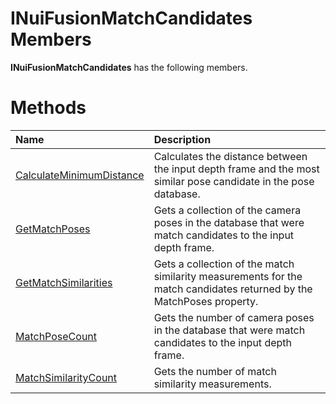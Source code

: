 INuiFusionMatchCandidates Members  
=================================  

**INuiFusionMatchCandidates** has the following members.  

<span id="publicmethodsSection"></span>

Methods  
=======  

<table>
<colgroup>
<col width="30%" />
<col width="60%" />
</colgroup>
<thead>
<tr class="header">
<th align="left">Name</th>
<th align="left">Description</th>
</tr>
</thead>
<tbody>
<tr class="odd">
<td align="left"><a href="Methods/CalculateMinimumDistance.md">CalculateMinimumDistance</a></td>
<td align="left">Calculates the distance between the input depth frame and the most similar pose candidate in the pose database.</td>
</tr>
<tr class="even">
<td align="left"><a href="Methods/GetMatchPoses_Method.md">GetMatchPoses</a></td>
<td align="left">Gets a collection of the camera poses in the database that were match candidates to the input depth frame.</td>
</tr>
<tr class="odd">
<td align="left"><a href="Methods/GetMatchSimilarities_Method.md">GetMatchSimilarities</a></td>
<td align="left">Gets a collection of the match similarity measurements for the match candidates returned by the MatchPoses property.</td>
</tr>
<tr class="even">
<td align="left"><a href="Methods/MatchPoseCount_Method.md">MatchPoseCount</a></td>
<td align="left">Gets the number of camera poses in the database that were match candidates to the input depth frame.</td>
</tr>
<tr class="odd">
<td align="left"><a href="Methods/MatchSimilarityCount_Method.md">MatchSimilarityCount</a></td>
<td align="left">Gets the number of match similarity measurements.</td>
</tr>
</tbody>
</table>



<!--Please do not edit the data in the comment block below.-->
<!--
TOCTitle : INuiFusionMatchCandidates Members
RLTitle : INuiFusionMatchCandidates Members
KeywordF : INuiFusionMatchCandidates
KeywordK : INuiFusionMatchCandidates interface
KeywordK : INuiFusionMatchCandidates interface, all members
HelpPriority : 1
KeywordA : AllMembers.T:Microsoft.Kinect.nuikinectfusioncameraposefinder.INuiFusionMatchCandidates
AssetID : AllMembers.T:Microsoft.Kinect.nuikinectfusioncameraposefinder.INuiFusionMatchCandidates
Locale : en-us
CommunityContent : 1
TargetOS : Windows
TopicType : kbSyntax
DocSet : K4Wv2
ProjType : K4Wv2Proj
Technology : Kinect for Windows
Product : Kinect for Windows SDK v2
productversion : 20
-->
